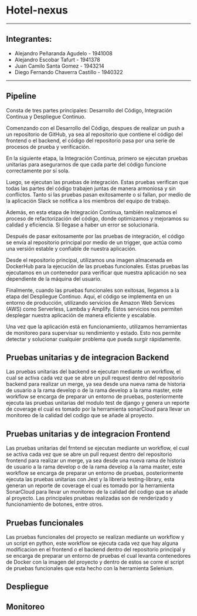 # Hotel-nexus

***
## Integrantes: 
  * Alejandro Peñaranda Agudelo - 1941008
  * Alejandro Escobar Tafurt - 1941378
  * Juan Camilo Santa Gomez - 1943214
  * Diego Fernando Chaverra Castillo - 1940322
***
## Pipeline

Consta de tres partes principales: Desarrollo del Código, Integración Continua y Despliegue Continuo. 

Comenzando con el Desarrollo del Código, despues de realizar un push a un repositorio de GitHub, ya sea al repositorio que  contiene el código del frontend o el backend, el código del repositorio pasa por una serie de procesos de prueba y verificación.

En la siguiente etapa, la Integración Continua, primero se ejecutan pruebas unitarias para asegurarnos de que cada parte del código funcione correctamente por sí sola. 

Luego, se ejecutan las pruebas de integración. Estas pruebas verifican que todas las partes del código trabajen juntas de manera armoniosa y sin conflictos. Tanto si las pruebas pasan exitosamente o si fallan, por medio de la aplicación Slack se notifica a los miembros del equipo de trabajo.

Además, en esta etapa de Integración Continua, también realizamos el proceso de refactorización del código, donde optimizamos y mejoramos su calidad y eficiencia. Si llegase a haber un error se solucionaría.

Después de pasar exitosamente por las pruebas de integración, el código se envía al repositorio principal por medio de un trigger, que actúa como una versión estable y confiable de nuestra aplicación.

Desde el repositorio principal, utilizamos una imagen almacenada en DockerHub para la ejecución de las pruebas funcionales. Estas pruebas las ejecutamos en un contenedor para verificar que nuestra aplicación no sea dependiente de la máquina del usuario.

Finalmente, cuando las pruebas funcionales son exitosas, llegamos a la etapa del Despliegue Continuo.  Aquí, el código se implementa en un entorno de producción, utilizando servicios de Amazon Web Services (AWS) como Serverless, Lambda y Amplify. Estos servicios nos permiten desplegar nuestra aplicación de manera eficiente y escalable.

Una vez que la aplicación está en funcionamiento, utilizamos herramientas de monitoreo para supervisar su rendimiento y estado. Esto nos permite detectar y solucionar cualquier problema que pueda surgir rápidamente.

## Pruebas unitarias y de integracion Backend

Las pruebas unitarias del backend se ejecutan mediante un workflow, el cual se activa cada vez que se abre un pull request dentro del repositorio backend para realizar un merge, ya sea desde una nueva rama de historia
de usuario a la rama develop o de la rama develop a la rama master, este workflow se encarga de preparar un entorno de pruebas, posteriormente ejecuta las pruebas unitarias del modulo test de django y genera un reporte
de coverage el cual es tomado por la herramienta sonarCloud para llevar un monitoreo de la calidad del codigo que se añade al proyecto.

## Pruebas unitarias y de integracion Frontend

Las pruebas unitarias del frntend se ejecutan mediante un workflow, el cual se activa cada vez que se abre un pull request dentro del repositorio frontend para realizar un merge, ya sea desde una nueva rama de historia
de usuario a la rama develop o de la rama develop a la rama master, este workflow se encarga de preparar un entorno de pruebas, posteriormente ejecuta las pruebas unitarias con Jest y la librería testing-library, esta generan un reporte
de coverage el cual es tomado por la herramienta SonarCloud para llevar un monitoreo de la calidad del codigo que se añade al proyecto.
Las principales pruebas realizadas son de renderizado y funcionamiento de botones, entre otros.

## Pruebas funcionales

Las pruebas funcionales del proyecto se realizan mediante un workflow y un script en python, este workflow se ejecuta cada vez que hay alguna modificacion en el frontend o el backend dentro del repositorio principal y se encarga de preparar un entorno de pruebas el cual levanta contenedores de Docker con la imagen del proyecto y dentro de estos se corre el script de pruebas funcionales que esta hecho con la herramienta Selenium.

## Despliegue

## Monitoreo

